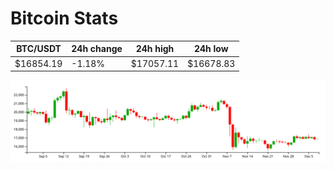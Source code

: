 # Bitcoin Stats

BTC/USDT|24h change|24h high|24h low|
|---|---|---|---|
|$16854.19|-1.18%|$17057.11|$16678.83|

<img src="./chart.svg">
